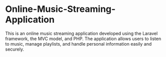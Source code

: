 # Online-Music-Streaming-Application
This is an online music streaming application developed using the Laravel framework, the MVC model, and PHP. The application allows users to listen to music, manage playlists, and handle personal information easily and securely.
